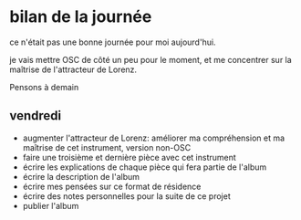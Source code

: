 # bilan de la journée

ce n'était pas une bonne journée pour moi aujourd'hui.

je vais mettre OSC de côté un peu pour le moment, et me concentrer sur la maîtrise de l'attracteur de Lorenz.

Pensons à demain

## vendredi

* augmenter l'attracteur de Lorenz: améliorer ma compréhension et ma maîtrise de cet instrument, version non-OSC
* faire une troisième et dernière pièce avec cet instrument
* écrire les explications de chaque pièce qui fera partie de l'album
* écrire la description de l'album
* écrire mes pensées sur ce format de résidence
* écrire des notes personnelles pour la suite de ce projet
* publier l'album

